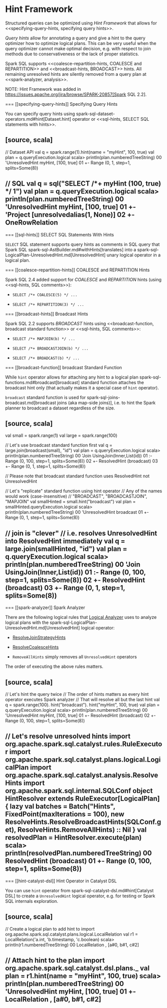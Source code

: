 # Hint Framework

Structured queries can be optimized using *Hint Framework* that allows for <<specifying-query-hints, specifying query hints>>.

*Query hints* allow for annotating a query and give a hint to the query optimizer how to optimize logical plans. This can be very useful when the query optimizer cannot make optimal decision, e.g. with respect to join methods due to conservativeness or the lack of proper statistics.

Spark SQL supports <<coalesce-repartition-hints, COALESCE and REPARTITION>> and <<broadcast-hints, BROADCAST>> hints. All remaining unresolved hints are silently removed from a query plan at <<spark-analyzer, analysis>>.

NOTE: Hint Framework was added in https://issues.apache.org/jira/browse/SPARK-20857[Spark SQL 2.2].

=== [[specifying-query-hints]] Specifying Query Hints

You can specify query hints using spark-sql-dataset-operators.md#hint[Dataset.hint] operator or <<sql-hints, SELECT SQL statements with hints>>.

[source, scala]
----
// Dataset API
val q = spark.range(1).hint(name = "myHint", 100, true)
val plan = q.queryExecution.logical
scala> println(plan.numberedTreeString)
00 'UnresolvedHint myHint, [100, true]
01 +- Range (0, 1, step=1, splits=Some(8))

// SQL
val q = sql("SELECT /*+ myHint (100, true) */ 1")
val plan = q.queryExecution.logical
scala> println(plan.numberedTreeString)
00 'UnresolvedHint myHint, [100, true]
01 +- 'Project [unresolvedalias(1, None)]
02    +- OneRowRelation
----

=== [[sql-hints]] SELECT SQL Statements With Hints

`SELECT` SQL statement supports query hints as comments in SQL query that Spark SQL spark-sql-AstBuilder.md#withHints[translates] into a spark-sql-LogicalPlan-UnresolvedHint.md[UnresolvedHint] unary logical operator in a logical plan.

=== [[coalesce-repartition-hints]] COALESCE and REPARTITION Hints

Spark SQL 2.4 added support for *COALESCE* and *REPARTITION* hints (using <<sql-hints, SQL comments>>):

* `SELECT /*+ COALESCE(5) */ ...`

* `SELECT /*+ REPARTITION(3) */ ...`

=== [[broadcast-hints]] Broadcast Hints

Spark SQL 2.2 supports *BROADCAST* hints using <<broadcast-function, broadcast standard function>> or <<sql-hints, SQL comments>>:

* `SELECT /*+ MAPJOIN(b) */ ...`

* `SELECT /*+ BROADCASTJOIN(b) */ ...`

* `SELECT /*+ BROADCAST(b) */ ...`

=== [[broadcast-function]] broadcast Standard Function

While `hint` operator allows for attaching any hint to a logical plan spark-sql-functions.md#broadcast[broadcast] standard function attaches the broadcast hint only (that actually makes it a special case of `hint` operator).

`broadcast` standard function is used for spark-sql-joins-broadcast.md[broadcast joins (aka map-side joins)], i.e. to hint the Spark planner to broadcast a dataset regardless of the size.

[source, scala]
----
val small = spark.range(1)
val large = spark.range(100)

// Let's use broadcast standard function first
val q = large.join(broadcast(small), "id")
val plan = q.queryExecution.logical
scala> println(plan.numberedTreeString)
00 'Join UsingJoin(Inner,List(id))
01 :- Range (0, 100, step=1, splits=Some(8))
02 +- ResolvedHint (broadcast)
03    +- Range (0, 1, step=1, splits=Some(8))

// Please note that broadcast standard function uses ResolvedHint not UnresolvedHint

// Let's "replicate" standard function using hint operator
// Any of the names would work (case-insensitive)
// "BROADCAST", "BROADCASTJOIN", "MAPJOIN"
val smallHinted = small.hint("broadcast")
val plan = smallHinted.queryExecution.logical
scala> println(plan.numberedTreeString)
00 'UnresolvedHint broadcast
01 +- Range (0, 1, step=1, splits=Some(8))

// join is "clever"
// i.e. resolves UnresolvedHint into ResolvedHint immediately
val q = large.join(smallHinted, "id")
val plan = q.queryExecution.logical
scala> println(plan.numberedTreeString)
00 'Join UsingJoin(Inner,List(id))
01 :- Range (0, 100, step=1, splits=Some(8))
02 +- ResolvedHint (broadcast)
03    +- Range (0, 1, step=1, splits=Some(8))
----

=== [[spark-analyzer]] Spark Analyzer

There are the following logical rules that [Logical Analyzer](Analyzer.md) uses to analyze logical plans with the spark-sql-LogicalPlan-UnresolvedHint.md[UnresolvedHint] logical operator:

* [ResolveJoinStrategyHints](logical-analysis-rules/ResolveJoinStrategyHints.md)

* [ResolveCoalesceHints](logical-analysis-rules/ResolveCoalesceHints.md)

* `RemoveAllHints` simply removes all `UnresolvedHint` operators

The order of executing the above rules matters.

[source, scala]
----
// Let's hint the query twice
// The order of hints matters as every hint operator executes Spark analyzer
// That will resolve all but the last hint
val q = spark.range(100).
  hint("broadcast").
  hint("myHint", 100, true)
val plan = q.queryExecution.logical
scala> println(plan.numberedTreeString)
00 'UnresolvedHint myHint, [100, true]
01 +- ResolvedHint (broadcast)
02    +- Range (0, 100, step=1, splits=Some(8))

// Let's resolve unresolved hints
import org.apache.spark.sql.catalyst.rules.RuleExecutor
import org.apache.spark.sql.catalyst.plans.logical.LogicalPlan
import org.apache.spark.sql.catalyst.analysis.ResolveHints
import org.apache.spark.sql.internal.SQLConf
object HintResolver extends RuleExecutor[LogicalPlan] {
  lazy val batches =
    Batch("Hints", FixedPoint(maxIterations = 100),
      new ResolveHints.ResolveBroadcastHints(SQLConf.get),
      ResolveHints.RemoveAllHints) :: Nil
}
val resolvedPlan = HintResolver.execute(plan)
scala> println(resolvedPlan.numberedTreeString)
00 ResolvedHint (broadcast)
01 +- Range (0, 100, step=1, splits=Some(8))
----

=== [[hint-catalyst-dsl]] Hint Operator in Catalyst DSL

You can use `hint` operator from spark-sql-catalyst-dsl.md#hint[Catalyst DSL] to create a `UnresolvedHint` logical operator, e.g. for testing or Spark SQL internals exploration.

[source, scala]
----
// Create a logical plan to add hint to
import org.apache.spark.sql.catalyst.plans.logical.LocalRelation
val r1 = LocalRelation('a.int, 'b.timestamp, 'c.boolean)
scala> println(r1.numberedTreeString)
00 LocalRelation <empty>, [a#0, b#1, c#2]

// Attach hint to the plan
import org.apache.spark.sql.catalyst.dsl.plans._
val plan = r1.hint(name = "myHint", 100, true)
scala> println(plan.numberedTreeString)
00 'UnresolvedHint myHint, [100, true]
01 +- LocalRelation <empty>, [a#0, b#1, c#2]
----
